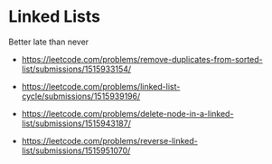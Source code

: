 # Linked Lists
Better late than never
* https://leetcode.com/problems/remove-duplicates-from-sorted-list/submissions/1515933154/

* https://leetcode.com/problems/linked-list-cycle/submissions/1515939196/

* https://leetcode.com/problems/delete-node-in-a-linked-list/submissions/1515943187/

* https://leetcode.com/problems/reverse-linked-list/submissions/1515951070/
